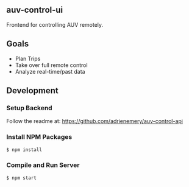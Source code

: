 ## auv-control-ui

Frontend for controlling AUV remotely.

## Goals
- Plan Trips
- Take over full remote control
- Analyze real-time/past data


## Development

### Setup Backend
Follow the readme at: https://github.com/adrienemery/auv-control-api

### Install NPM Packages
```bash
$ npm install
```

### Compile and Run Server
```bash
$ npm start
```

